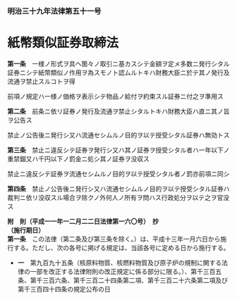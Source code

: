 ### 明治三十九年法律第五十一号  
# 紙幣類似証券取締法  
  
**第一条**　一様ノ形式ヲ具ヘ箇々ノ取引ニ基カスシテ金額ヲ定メ多数ニ発行シタル証券ニシテ紙幣類似ノ作用ヲ為スモノト認ムルトキハ財務大臣ニ於テ其ノ発行及流通ヲ禁止スルコトヲ得  
  
前項ノ規定ハ一様ノ価格ヲ表示シテ物品ノ給付ヲ約束スル証券ニ付之ヲ準用ス  
  
**第二条**　前条ニ依リ証券ノ発行及流通ヲ禁止シタルトキハ財務大臣ハ直ニ其ノ旨ヲ公告ス  
  
禁止ノ公告後ニ発行シ又ハ流通セシムルノ目的ヲ以テ授受シタル証券ハ無効トス  
  
**第三条**　禁止ニ違反シテ証券ヲ発行シ又ハ其ノ証券ヲ授受シタル者ハ一年以下ノ重禁錮又ハ千円以下ノ罰金ニ処シ其ノ証券ヲ没収ス  
  
禁止ニ違反シテ証券ヲ流通セシムルノ目的ヲ以テ授受シタル者ノ罰亦前項ニ同シ  
  
**第四条**　禁止ノ公告後ニ発行シ又ハ流通セシムルノ目的ヲ以テ授受シタル証券ハ裁判ニ依リ没収スル場合ヲ除クノ外何人ノ所有ヲ問ハス行政処分ヲ以テ之ヲ官没ス  
  
**附　則（平成一一年一二月二二日法律第一六〇号）　抄**  
**（施行期日）**  
**第一条**　この法律（第二条及び第三条を除く。）は、平成十三年一月六日から施行する。ただし、次の各号に掲げる規定は、当該各号に定める日から施行する。  
* **一**　第九百九十五条（核原料物質、核燃料物質及び原子炉の規制に関する法律の一部を改正する法律附則の改正規定に係る部分に限る。）、第千三百五条、第千三百六条、第千三百二十四条第二項、第千三百二十六条第二項及び第千三百四十四条の規定公布の日  
  
